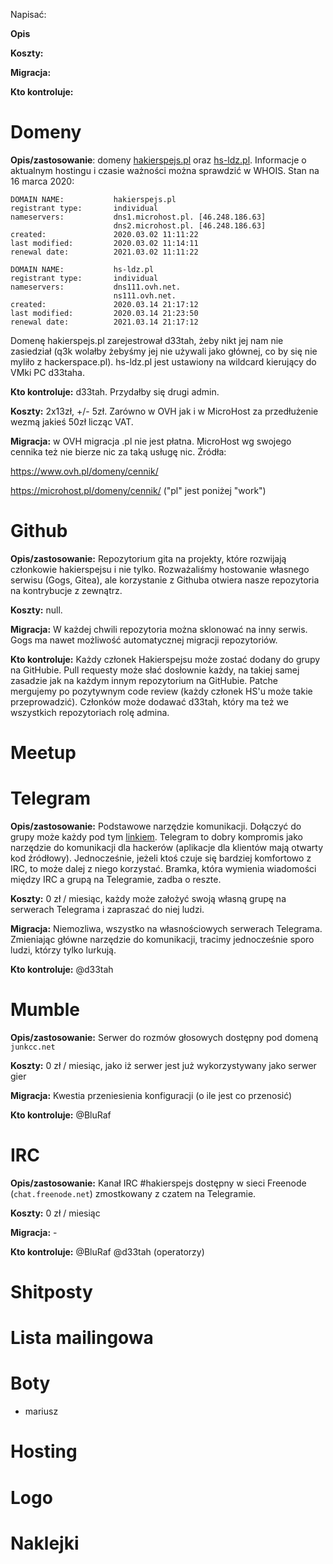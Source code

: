 Napisać:

**Opis**

**Koszty:**

**Migracja:**

**Kto kontroluje:**

# Domeny

**Opis/zastosowanie**: domeny [hakierspejs.pl](https://whois.domaintools.com/hakierspejs.pl) oraz [hs-ldz.pl](https://whois.domaintools.com/hs-ldz.pl). Informacje o aktualnym hostingu i czasie ważności można sprawdzić w WHOIS. Stan na 16 marca 2020:

```
DOMAIN NAME:           hakierspejs.pl 
registrant type:       individual 
nameservers:           dns1.microhost.pl. [46.248.186.63] 
                       dns2.microhost.pl. [46.248.186.63] 
created:               2020.03.02 11:11:22 
last modified:         2020.03.02 11:14:11 
renewal date:          2021.03.02 11:11:22 
```

```
DOMAIN NAME:           hs-ldz.pl 
registrant type:       individual 
nameservers:           dns111.ovh.net.  
                       ns111.ovh.net.  
created:               2020.03.14 21:17:12 
last modified:         2020.03.14 21:23:50 
renewal date:          2021.03.14 21:17:12 
```

Domenę hakierspejs.pl zarejestrował d33tah, żeby nikt jej nam nie zasiedział (q3k wolałby żebyśmy jej nie używali jako głównej, co by się nie myliło z hackerspace.pl). hs-ldz.pl jest ustawiony na wildcard kierujący do VMki PC d33taha.

**Kto kontroluje:** d33tah. Przydałby się drugi admin.

**Koszty:** 2x13zł, +/- 5zł. Zarówno w OVH jak i w MicroHost za przedłużenie wezmą jakieś 50zł licząc VAT.

**Migracja:** w OVH migracja .pl nie jest płatna. MicroHost wg swojego cennika też nie bierze nic za taką usługę nic. Źródła:

https://www.ovh.pl/domeny/cennik/

https://microhost.pl/domeny/cennik/ ("pl" jest poniżej "work")

# Github

**Opis/zastosowanie:** Repozytorium gita na projekty, które rozwijają członkowie hakierspejsu i nie tylko. Rozważaliśmy hostowanie własnego serwisu (Gogs, Gitea), ale korzystanie z Githuba otwiera nasze repozytoria na kontrybucje z zewnątrz.

**Koszty:** null.

**Migracja:** W każdej chwili repozytoria można sklonować na inny serwis. Gogs ma nawet możliwość automatycznej migracji repozytoriów.

**Kto kontroluje:** Każdy członek Hakierspejsu może zostać dodany do grupy na GitHubie. Pull requesty może słać dosłownie każdy, na takiej samej zasadzie jak na każdym innym repozytorium na GitHubie. Patche mergujemy po pozytywnym code review (każdy członek HS'u może takie przeprowadzić). Członków może dodawać d33tah, który ma też we wszystkich repozytoriach rolę admina.

# Meetup

# Telegram

**Opis/zastosowanie:** Podstawowe narzędzie komunikacji. Dołączyć do grupy może każdy pod tym [linkiem](https://t.me/hakierspejs). Telegram to dobry kompromis jako narzędzie do komunikacji dla hackerów (aplikacje dla klientów mają otwarty kod źródłowy). Jednocześnie, jeżeli ktoś czuje się bardziej komfortowo z IRC, to może dalej z niego korzystać. Bramka, która wymienia wiadomości między IRC a grupą na Telegramie, zadba o reszte.

**Koszty:** 0 zł / miesiąc, każdy może założyć swoją własną grupę na serwerach Telegrama i zapraszać do niej ludzi.

**Migracja:** Niemozliwa, wszystko na własnościowych serwerach Telegrama. Zmieniając główne narzędzie do komunikacji, tracimy jednocześnie sporo ludzi, którzy tylko lurkują.

**Kto kontroluje:** @d33tah

# Mumble
**Opis/zastosowanie:** Serwer do rozmów głosowych dostępny pod domeną `junkcc.net`

**Koszty:** 0 zł / miesiąc, jako iż serwer jest już wykorzystywany jako serwer gier

**Migracja:** Kwestia przeniesienia konfiguracji (o ile jest co przenosić)

**Kto kontroluje:** @BluRaf

# IRC
**Opis/zastosowanie:** Kanał IRC #hakierspejs dostępny w sieci Freenode (`chat.freenode.net`) zmostkowany z czatem na Telegramie.

**Koszty:** 0 zł / miesiąc

**Migracja:** -

**Kto kontroluje:** @BluRaf @d33tah (operatorzy)

# Shitposty

# Lista mailingowa

# Boty
* mariusz

# Hosting

# Logo

# Naklejki
